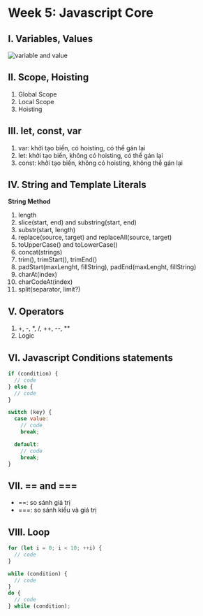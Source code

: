 # Week 5: Javascript Core

## I. Variables, Values

![variable and value](https://i0.wp.com/learntheweb.org/wp-content/uploads/2022/12/js-e1672330232814.png?w=897&ssl=1)

## II. Scope, Hoisting

1. Global Scope
2. Local Scope
3. Hoisting

## III. let, const, var

1. var: khởi tạo biến, có hoisting, có thể gán lại
2. let: khởi tạo biến, không có hoisting, có thể gán lại
3. const: khởi tạo biến, không có hoisting, không thể gán lại

## IV. String and Template Literals

**String Method**

1. length
2. slice(start, end) and substring(start, end)
3. substr(start, length)
4. replace(source, target) and replaceAll(source, target)
5. toUpperCase() and toLowerCase()
6. concat(strings)
7. trim(), trimStart(), trimEnd()
8. padStart(maxLenght, fillString), padEnd(maxLenght, fillString)
9. charAt(index)
10. charCodeAt(index)
11. split(separator, limit?)

## V. Operators

1. +, -, \*, /, ++, --, \*\*
2. Logic

## VI. Javascript Conditions statements

```js
if (condition) {
  // code
} else {
  // code
}

switch (key) {
  case value:
    // code
    break;

  default:
    // code
    break;
}
```

## VII. == and ===

- ==: so sánh giá trị
- ===: so sánh kiểu và giá trị

## VIII. Loop

```js
for (let i = 0; i < 10; ++i) {
  // code
}

while (condition) {
  // code
}
do {
  // code
} while (condition);
```

